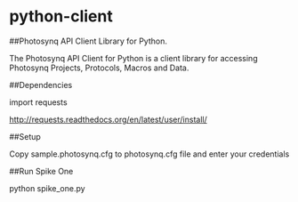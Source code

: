 # python-client
##Photosynq API Client Library for Python.

The Photosynq API Client for Python is a client library for accessing Photosynq Projects, Protocols, Macros and Data.

##Dependencies 

import requests

http://requests.readthedocs.org/en/latest/user/install/

##Setup

Copy sample.photosynq.cfg to photosynq.cfg file and enter your
credentials

##Run Spike One

python spike_one.py


